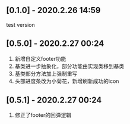 ## [0.1.0] - 2020.2.26 14:59

test version    

## [0.5.0] - 2020.2.27 00:24

1. 新增自定义footer功能
2. 基类进一步抽象化，部分功能由实现类移到基类
3. 基类部分方法加上强制重写
4. 头部进度条改为小菊花，新增刷新成功的icon

## [0.5.1] - 2020.2.27 00:24

1. 修正了footer的回弹逻辑
